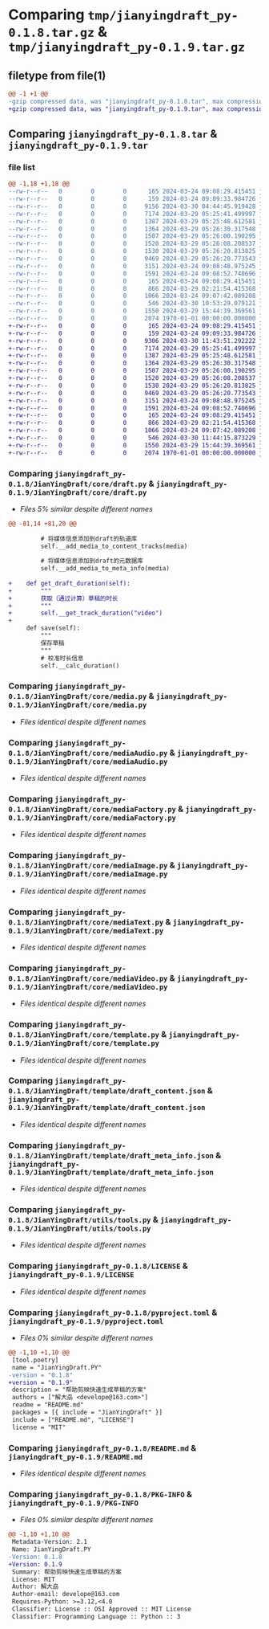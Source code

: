 # Comparing `tmp/jianyingdraft_py-0.1.8.tar.gz` & `tmp/jianyingdraft_py-0.1.9.tar.gz`

## filetype from file(1)

```diff
@@ -1 +1 @@
-gzip compressed data, was "jianyingdraft_py-0.1.8.tar", max compression
+gzip compressed data, was "jianyingdraft_py-0.1.9.tar", max compression
```

## Comparing `jianyingdraft_py-0.1.8.tar` & `jianyingdraft_py-0.1.9.tar`

### file list

```diff
@@ -1,18 +1,18 @@
--rw-r--r--   0        0        0      165 2024-03-24 09:08:29.415451 jianyingdraft_py-0.1.8/JianYingDraft/__init__.py
--rw-r--r--   0        0        0      159 2024-03-24 09:09:33.984726 jianyingdraft_py-0.1.8/JianYingDraft/core/__init__.py
--rw-r--r--   0        0        0     9156 2024-03-30 04:44:45.919428 jianyingdraft_py-0.1.8/JianYingDraft/core/draft.py
--rw-r--r--   0        0        0     7174 2024-03-29 05:25:41.499997 jianyingdraft_py-0.1.8/JianYingDraft/core/media.py
--rw-r--r--   0        0        0     1387 2024-03-29 05:25:48.612581 jianyingdraft_py-0.1.8/JianYingDraft/core/mediaAudio.py
--rw-r--r--   0        0        0     1364 2024-03-29 05:26:30.317548 jianyingdraft_py-0.1.8/JianYingDraft/core/mediaFactory.py
--rw-r--r--   0        0        0     1507 2024-03-29 05:26:00.190295 jianyingdraft_py-0.1.8/JianYingDraft/core/mediaImage.py
--rw-r--r--   0        0        0     1520 2024-03-29 05:26:08.208537 jianyingdraft_py-0.1.8/JianYingDraft/core/mediaText.py
--rw-r--r--   0        0        0     1530 2024-03-29 05:26:20.813825 jianyingdraft_py-0.1.8/JianYingDraft/core/mediaVideo.py
--rw-r--r--   0        0        0     9469 2024-03-29 05:26:20.773543 jianyingdraft_py-0.1.8/JianYingDraft/core/template.py
--rw-r--r--   0        0        0     3151 2024-03-24 09:08:48.975245 jianyingdraft_py-0.1.8/JianYingDraft/template/draft_content.json
--rw-r--r--   0        0        0     1591 2024-03-24 09:08:52.740696 jianyingdraft_py-0.1.8/JianYingDraft/template/draft_meta_info.json
--rw-r--r--   0        0        0      165 2024-03-24 09:08:29.415451 jianyingdraft_py-0.1.8/JianYingDraft/utils/__init__.py
--rw-r--r--   0        0        0      866 2024-03-29 02:21:54.415368 jianyingdraft_py-0.1.8/JianYingDraft/utils/tools.py
--rw-r--r--   0        0        0     1066 2024-03-24 09:07:42.089208 jianyingdraft_py-0.1.8/LICENSE
--rw-r--r--   0        0        0      546 2024-03-30 10:53:29.079121 jianyingdraft_py-0.1.8/pyproject.toml
--rw-r--r--   0        0        0     1550 2024-03-29 15:44:39.369561 jianyingdraft_py-0.1.8/README.md
--rw-r--r--   0        0        0     2074 1970-01-01 00:00:00.000000 jianyingdraft_py-0.1.8/PKG-INFO
+-rw-r--r--   0        0        0      165 2024-03-24 09:08:29.415451 jianyingdraft_py-0.1.9/JianYingDraft/__init__.py
+-rw-r--r--   0        0        0      159 2024-03-24 09:09:33.984726 jianyingdraft_py-0.1.9/JianYingDraft/core/__init__.py
+-rw-r--r--   0        0        0     9306 2024-03-30 11:43:51.292222 jianyingdraft_py-0.1.9/JianYingDraft/core/draft.py
+-rw-r--r--   0        0        0     7174 2024-03-29 05:25:41.499997 jianyingdraft_py-0.1.9/JianYingDraft/core/media.py
+-rw-r--r--   0        0        0     1387 2024-03-29 05:25:48.612581 jianyingdraft_py-0.1.9/JianYingDraft/core/mediaAudio.py
+-rw-r--r--   0        0        0     1364 2024-03-29 05:26:30.317548 jianyingdraft_py-0.1.9/JianYingDraft/core/mediaFactory.py
+-rw-r--r--   0        0        0     1507 2024-03-29 05:26:00.190295 jianyingdraft_py-0.1.9/JianYingDraft/core/mediaImage.py
+-rw-r--r--   0        0        0     1520 2024-03-29 05:26:08.208537 jianyingdraft_py-0.1.9/JianYingDraft/core/mediaText.py
+-rw-r--r--   0        0        0     1530 2024-03-29 05:26:20.813825 jianyingdraft_py-0.1.9/JianYingDraft/core/mediaVideo.py
+-rw-r--r--   0        0        0     9469 2024-03-29 05:26:20.773543 jianyingdraft_py-0.1.9/JianYingDraft/core/template.py
+-rw-r--r--   0        0        0     3151 2024-03-24 09:08:48.975245 jianyingdraft_py-0.1.9/JianYingDraft/template/draft_content.json
+-rw-r--r--   0        0        0     1591 2024-03-24 09:08:52.740696 jianyingdraft_py-0.1.9/JianYingDraft/template/draft_meta_info.json
+-rw-r--r--   0        0        0      165 2024-03-24 09:08:29.415451 jianyingdraft_py-0.1.9/JianYingDraft/utils/__init__.py
+-rw-r--r--   0        0        0      866 2024-03-29 02:21:54.415368 jianyingdraft_py-0.1.9/JianYingDraft/utils/tools.py
+-rw-r--r--   0        0        0     1066 2024-03-24 09:07:42.089208 jianyingdraft_py-0.1.9/LICENSE
+-rw-r--r--   0        0        0      546 2024-03-30 11:44:15.873229 jianyingdraft_py-0.1.9/pyproject.toml
+-rw-r--r--   0        0        0     1550 2024-03-29 15:44:39.369561 jianyingdraft_py-0.1.9/README.md
+-rw-r--r--   0        0        0     2074 1970-01-01 00:00:00.000000 jianyingdraft_py-0.1.9/PKG-INFO
```

### Comparing `jianyingdraft_py-0.1.8/JianYingDraft/core/draft.py` & `jianyingdraft_py-0.1.9/JianYingDraft/core/draft.py`

 * *Files 5% similar despite different names*

```diff
@@ -81,14 +81,20 @@
 
         # 将媒体信息添加到draft的轨道库
         self.__add_media_to_content_tracks(media)
 
         # 将媒体信息添加到draft的元数据库
         self.__add_media_to_meta_info(media)
 
+    def get_draft_duration(self):
+        """
+        获取（通过计算）草稿的时长
+        """
+        self.__get_track_duration("video")
+
     def save(self):
         """
         保存草稿
         """
         # 校准时长信息
         self.__calc_duration()
```

### Comparing `jianyingdraft_py-0.1.8/JianYingDraft/core/media.py` & `jianyingdraft_py-0.1.9/JianYingDraft/core/media.py`

 * *Files identical despite different names*

### Comparing `jianyingdraft_py-0.1.8/JianYingDraft/core/mediaAudio.py` & `jianyingdraft_py-0.1.9/JianYingDraft/core/mediaAudio.py`

 * *Files identical despite different names*

### Comparing `jianyingdraft_py-0.1.8/JianYingDraft/core/mediaFactory.py` & `jianyingdraft_py-0.1.9/JianYingDraft/core/mediaFactory.py`

 * *Files identical despite different names*

### Comparing `jianyingdraft_py-0.1.8/JianYingDraft/core/mediaImage.py` & `jianyingdraft_py-0.1.9/JianYingDraft/core/mediaImage.py`

 * *Files identical despite different names*

### Comparing `jianyingdraft_py-0.1.8/JianYingDraft/core/mediaText.py` & `jianyingdraft_py-0.1.9/JianYingDraft/core/mediaText.py`

 * *Files identical despite different names*

### Comparing `jianyingdraft_py-0.1.8/JianYingDraft/core/mediaVideo.py` & `jianyingdraft_py-0.1.9/JianYingDraft/core/mediaVideo.py`

 * *Files identical despite different names*

### Comparing `jianyingdraft_py-0.1.8/JianYingDraft/core/template.py` & `jianyingdraft_py-0.1.9/JianYingDraft/core/template.py`

 * *Files identical despite different names*

### Comparing `jianyingdraft_py-0.1.8/JianYingDraft/template/draft_content.json` & `jianyingdraft_py-0.1.9/JianYingDraft/template/draft_content.json`

 * *Files identical despite different names*

### Comparing `jianyingdraft_py-0.1.8/JianYingDraft/template/draft_meta_info.json` & `jianyingdraft_py-0.1.9/JianYingDraft/template/draft_meta_info.json`

 * *Files identical despite different names*

### Comparing `jianyingdraft_py-0.1.8/JianYingDraft/utils/tools.py` & `jianyingdraft_py-0.1.9/JianYingDraft/utils/tools.py`

 * *Files identical despite different names*

### Comparing `jianyingdraft_py-0.1.8/LICENSE` & `jianyingdraft_py-0.1.9/LICENSE`

 * *Files identical despite different names*

### Comparing `jianyingdraft_py-0.1.8/pyproject.toml` & `jianyingdraft_py-0.1.9/pyproject.toml`

 * *Files 0% similar despite different names*

```diff
@@ -1,10 +1,10 @@
 [tool.poetry]
 name = "JianYingDraft.PY"
-version = "0.1.8"
+version = "0.1.9"
 description = "帮助剪映快速生成草稿的方案"
 authors = ["解大劦 <develope@163.com>"]
 readme = "README.md"
 packages = [{ include = "JianYingDraft" }]
 include = ["README.md", "LICENSE"]
 license = "MIT"
```

### Comparing `jianyingdraft_py-0.1.8/README.md` & `jianyingdraft_py-0.1.9/README.md`

 * *Files identical despite different names*

### Comparing `jianyingdraft_py-0.1.8/PKG-INFO` & `jianyingdraft_py-0.1.9/PKG-INFO`

 * *Files 0% similar despite different names*

```diff
@@ -1,10 +1,10 @@
 Metadata-Version: 2.1
 Name: JianYingDraft.PY
-Version: 0.1.8
+Version: 0.1.9
 Summary: 帮助剪映快速生成草稿的方案
 License: MIT
 Author: 解大劦
 Author-email: develope@163.com
 Requires-Python: >=3.12,<4.0
 Classifier: License :: OSI Approved :: MIT License
 Classifier: Programming Language :: Python :: 3
```

